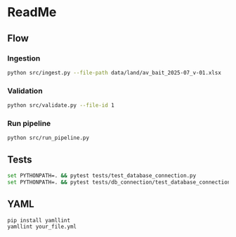 # ReadMe

## Flow
### Ingestion
```bash
python src/ingest.py --file-path data/land/av_bait_2025-07_v-01.xlsx
```
### Validation
```bash
python src/validate.py --file-id 1
```

### Run pipeline
```
python src/run_pipeline.py
```
## Tests
```bash
set PYTHONPATH=. && pytest tests/test_database_connection.py
set PYTHONPATH=. && pytest tests/db_connection/test_database_connection.py
```

## YAML
```bash
pip install yamllint
yamllint your_file.yml
```